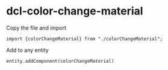 # dcl-color-change-material

Copy the file and import 

`import {colorChangeMaterial} from "./colorChangeMaterial";`

Add to any entity

`entity.addComponent(colorChangeMaterial)`